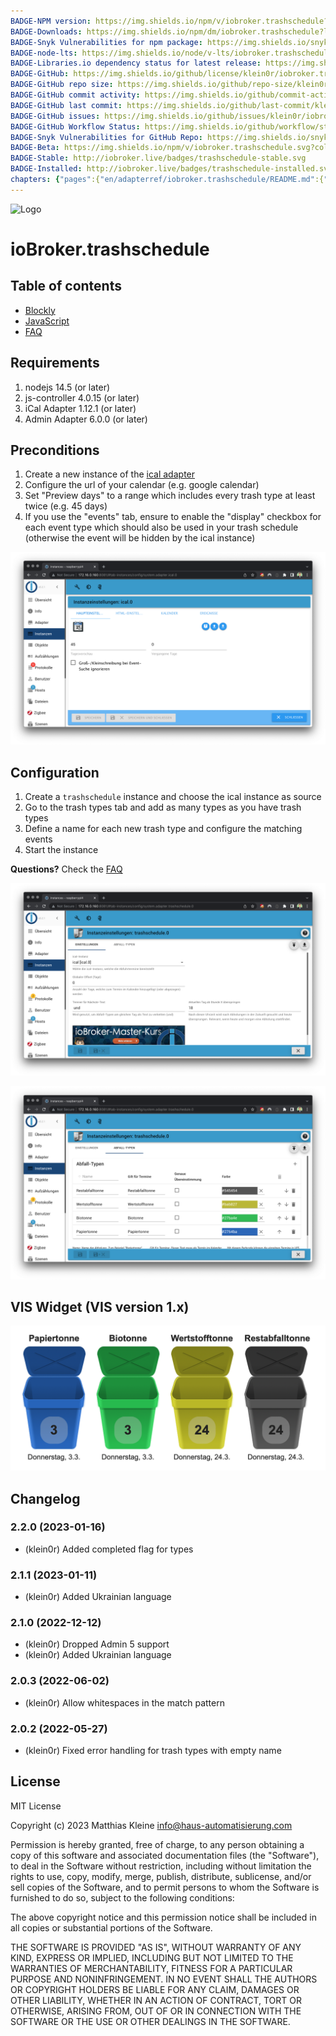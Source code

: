 ```yaml
---
BADGE-NPM version: https://img.shields.io/npm/v/iobroker.trashschedule?style=flat-square
BADGE-Downloads: https://img.shields.io/npm/dm/iobroker.trashschedule?label=npm%20downloads&style=flat-square
BADGE-Snyk Vulnerabilities for npm package: https://img.shields.io/snyk/vulnerabilities/npm/iobroker.trashschedule?label=npm%20vulnerabilities&style=flat-square
BADGE-node-lts: https://img.shields.io/node/v-lts/iobroker.trashschedule?style=flat-square
BADGE-Libraries.io dependency status for latest release: https://img.shields.io/librariesio/release/npm/iobroker.trashschedule?label=npm%20dependencies&style=flat-square
BADGE-GitHub: https://img.shields.io/github/license/klein0r/iobroker.trashschedule?style=flat-square
BADGE-GitHub repo size: https://img.shields.io/github/repo-size/klein0r/iobroker.trashschedule?logo=github&style=flat-square
BADGE-GitHub commit activity: https://img.shields.io/github/commit-activity/m/klein0r/iobroker.trashschedule?logo=github&style=flat-square
BADGE-GitHub last commit: https://img.shields.io/github/last-commit/klein0r/iobroker.trashschedule?logo=github&style=flat-square
BADGE-GitHub issues: https://img.shields.io/github/issues/klein0r/iobroker.trashschedule?logo=github&style=flat-square
BADGE-GitHub Workflow Status: https://img.shields.io/github/workflow/status/klein0r/iobroker.trashschedule/Test%20and%20Release?label=Test%20and%20Release&logo=github&style=flat-square
BADGE-Snyk Vulnerabilities for GitHub Repo: https://img.shields.io/snyk/vulnerabilities/github/klein0r/iobroker.trashschedule?label=repo%20vulnerabilities&logo=github&style=flat-square
BADGE-Beta: https://img.shields.io/npm/v/iobroker.trashschedule.svg?color=red&label=beta
BADGE-Stable: http://iobroker.live/badges/trashschedule-stable.svg
BADGE-Installed: http://iobroker.live/badges/trashschedule-installed.svg
chapters: {"pages":{"en/adapterref/iobroker.trashschedule/README.md":{"title":{"en":"ioBroker.trashschedule"},"content":"en/adapterref/iobroker.trashschedule/README.md"},"en/adapterref/iobroker.trashschedule/blockly.md":{"title":{"en":"ioBroker.trashschedule"},"content":"en/adapterref/iobroker.trashschedule/blockly.md"},"en/adapterref/iobroker.trashschedule/faq.md":{"title":{"en":"ioBroker.trashschedule"},"content":"en/adapterref/iobroker.trashschedule/faq.md"},"en/adapterref/iobroker.trashschedule/javascript.md":{"title":{"en":"ioBroker.trashschedule"},"content":"en/adapterref/iobroker.trashschedule/javascript.md"}}}
---
```

![Logo](../../admin/trashschedule.png)

# ioBroker.trashschedule

## Table of contents

- [Blockly](blockly.md)
- [JavaScript](javascript.md)
- [FAQ](faq.md)

## Requirements

1. nodejs 14.5 (or later)
2. js-controller 4.0.15 (or later)
3. iCal Adapter 1.12.1 (or later)
4. Admin Adapter 6.0.0 (or later)

## Preconditions

1. Create a new instance of the [ical adapter](https://github.com/iobroker-community-adapters/ioBroker.ical)
2. Configure the url of your calendar (e.g. google calendar)
3. Set "Preview days" to a range which includes every trash type at least twice (e.g. 45 days)
4. If you use the "events" tab, ensure to enable the "display" checkbox for each event type which should also be used in your trash schedule (otherwise the event will be hidden by the ical instance)

![iCal](./img/ical.png)

## Configuration

1. Create a ```trashschedule``` instance and choose the ical instance as source
2. Go to the trash types tab and add as many types as you have trash types
3. Define a name for each new trash type and configure the matching events
4. Start the instance

**Questions?** Check the [FAQ](./faq.md)

![Trashschedule](./img/trashschedule.png)

![Trashschedule Types](./img/trashschedule_types.png)

## VIS Widget (VIS version 1.x)

![VIS widget](./img/vis.png)

## Changelog

<!--
  Placeholder for the next version (at the beginning of the line):
  ### **WORK IN PROGRESS**
-->
### 2.2.0 (2023-01-16)

* (klein0r) Added completed flag for types

### 2.1.1 (2023-01-11)

* (klein0r) Added Ukrainian language

### 2.1.0 (2022-12-12)

* (klein0r) Dropped Admin 5 support
* (klein0r) Added Ukrainian language

### 2.0.3 (2022-06-02)

* (klein0r) Allow whitespaces in the match pattern

### 2.0.2 (2022-05-27)

* (klein0r) Fixed error handling for trash types with empty name

## License

MIT License

Copyright (c) 2023 Matthias Kleine <info@haus-automatisierung.com>

Permission is hereby granted, free of charge, to any person obtaining a copy
of this software and associated documentation files (the "Software"), to deal
in the Software without restriction, including without limitation the rights
to use, copy, modify, merge, publish, distribute, sublicense, and/or sell
copies of the Software, and to permit persons to whom the Software is
furnished to do so, subject to the following conditions:

The above copyright notice and this permission notice shall be included in all
copies or substantial portions of the Software.

THE SOFTWARE IS PROVIDED "AS IS", WITHOUT WARRANTY OF ANY KIND, EXPRESS OR
IMPLIED, INCLUDING BUT NOT LIMITED TO THE WARRANTIES OF MERCHANTABILITY,
FITNESS FOR A PARTICULAR PURPOSE AND NONINFRINGEMENT. IN NO EVENT SHALL THE
AUTHORS OR COPYRIGHT HOLDERS BE LIABLE FOR ANY CLAIM, DAMAGES OR OTHER
LIABILITY, WHETHER IN AN ACTION OF CONTRACT, TORT OR OTHERWISE, ARISING FROM,
OUT OF OR IN CONNECTION WITH THE SOFTWARE OR THE USE OR OTHER DEALINGS IN THE
SOFTWARE.